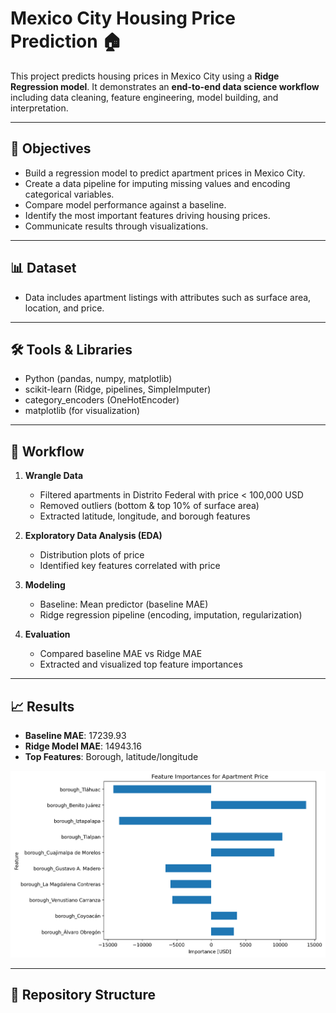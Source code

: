 # Mexico City Housing Price Prediction 🏠

This project predicts housing prices in Mexico City using a **Ridge Regression model**.
It demonstrates an **end-to-end data science workflow** including data cleaning, feature engineering, model building, and interpretation.

---

## 📌 Objectives
- Build a regression model to predict apartment prices in Mexico City.
- Create a data pipeline for imputing missing values and encoding categorical variables.
- Compare model performance against a baseline.
- Identify the most important features driving housing prices.
- Communicate results through visualizations.

---

## 📊 Dataset
- Data includes apartment listings with attributes such as surface area, location, and price.

---

## 🛠️ Tools & Libraries
- Python (pandas, numpy, matplotlib)
- scikit-learn (Ridge, pipelines, SimpleImputer)
- category_encoders (OneHotEncoder)
- matplotlib  (for visualization)

---

## 🚀 Workflow
1. **Wrangle Data**  
   - Filtered apartments in Distrito Federal with price < 100,000 USD  
   - Removed outliers (bottom & top 10% of surface area)  
   - Extracted latitude, longitude, and borough features  

2. **Exploratory Data Analysis (EDA)**  
   - Distribution plots of price  
   - Identified key features correlated with price  

3. **Modeling**  
   - Baseline: Mean predictor (baseline MAE)  
   - Ridge regression pipeline (encoding, imputation, regularization)  

4. **Evaluation**  
   - Compared baseline MAE vs Ridge MAE  
   - Extracted and visualized top feature importances  

---

## 📈 Results
- **Baseline MAE**:  17239.93
- **Ridge Model MAE**: 14943.16 
- **Top Features**: Borough, latitude/longitude  

![Feature Importances Plot](images/feature_importances.png)

---

## 📂 Repository Structure